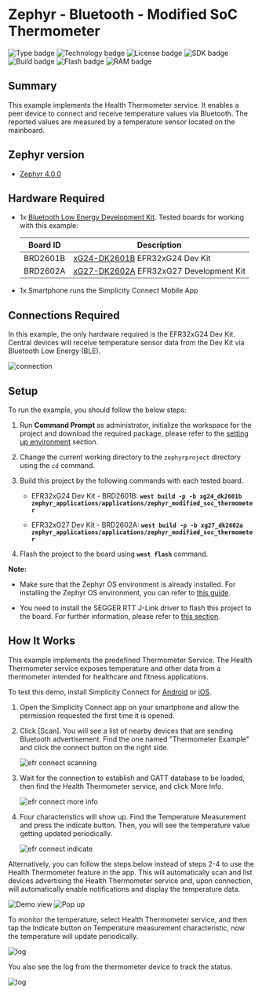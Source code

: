 # Zephyr - Bluetooth - Modified SoC Thermometer #

![Type badge](https://img.shields.io/badge/Type-Virtual%20Application-green)
![Technology badge](https://img.shields.io/badge/Technology-Zephyr-green)
![License badge](https://img.shields.io/badge/License-Zlib-green)
![SDK badge](https://img.shields.io/badge/Zephyr%20version-v4.0.0-green)
![Build badge](https://img.shields.io/badge/Build-passing-green)
![Flash badge](https://img.shields.io/badge/Flash-201.5%20KB-blue)
![RAM badge](https://img.shields.io/badge/RAM-32.75%20KB-blue)
## Summary ##

This example implements the Health Thermometer service. It enables a peer device to connect and receive temperature values via Bluetooth. The reported values are measured by a temperature sensor located on the mainboard.

## Zephyr version ##

- [Zephyr 4.0.0](https://github.com/zephyrproject-rtos/zephyr/tree/v4.0.0)

## Hardware Required ##

- 1x [Bluetooth Low Energy Development Kit](https://www.silabs.com/development-tools/wireless/bluetooth). Tested boards for working with this example:

   | Board ID | Description  |
   | -------- | ------------ |
   | BRD2601B | [xG24-DK2601B](https://www.silabs.com/development-tools/wireless/efr32xg24-dev-kit?tab=overview) EFR32xG24 Dev Kit |
   | BRD2602A | [xG27-DK2602A](https://www.silabs.com/development-tools/wireless/efr32xg27-development-kit?tab=overview) EFR32xG27 Development Kit |

- 1x Smartphone runs the Simplicity Connect Mobile App

## Connections Required ##

In this example, the only hardware required is the EFR32xG24 Dev Kit. Central devices will receive temperature sensor data from the Dev Kit via Bluetooth Low Energy (BLE).

![connection](image/connection.png)

## Setup ##

To run the example, you should follow the below steps:

1. Run **Command Prompt** as administrator, initialize the workspace for the project and download the required package, please refer to the [setting up environment](../../README.md#setting-up-environment) section.

2. Change the current working directory to the `zephyrproject` directory using the `cd` command.

3. Build this project by the following commands with each tested board.

   - EFR32xG24 Dev Kit - BRD2601B: **`west build -p -b xg24_dk2601b zephyr_applications/applications/zephyr_modified_soc_thermometer`**

   - EFR32xG27 Dev Kit - BRD2602A: **`west build -p -b xg27_dk2602a zephyr_applications/applications/zephyr_modified_soc_thermometer`**

4. Flash the project to the board using **`west flash`** command.

**Note:**

- Make sure that the Zephyr OS environment is already installed. For installing the Zephyr OS environment, you can refer to [this guide](../../README.md#setting-up-environment).

- You need to install the SEGGER RTT J-Link driver to flash this project to the board. For further information, please refer to [this section](../../README.md#flash-the-application).

## How It Works ##

This example implements the predefined Thermometer Service. The Health Thermometer service exposes temperature and other data from a thermometer intended for healthcare and fitness applications.

To test this demo, install Simplicity Connect for [Android](https://play.google.com/store/apps/details?id=com.siliconlabs.bledemo&hl=en&gl=US) or [iOS](https://apps.apple.com/us/app/efr-connect-ble-mobile-app/id1030932759).

1. Open the Simplicity Connect app on your smartphone and allow the permission requested the first time it is opened.

2. Click [Scan]. You will see a list of nearby devices that are sending Bluetooth advertisement. Find the one named "Thermometer Example" and click the connect button on the right side.

   ![efr connect scanning](image/scanning.png)

3. Wait for the connection to establish and GATT database to be loaded, then find the Health Thermometer service, and click More Info.

   ![efr connect more info](image/more_info.png)

4. Four characteristics will show up. Find the Temperature Measurement and press the indicate button. Then, you will see the temperature value getting updated periodically.

   ![efr connect indicate](image/indicate.png)

Alternatively, you can follow the steps below instead of steps 2-4 to use the Health Thermometer feature in the app. This will automatically scan and list devices advertising the Health Thermometer service and, upon connection, will automatically enable notifications and display the temperature data.

![Demo view](image/demo_view.png) ![Pop up](image/pop_up.png)

To monitor the temperature, select Health Thermometer service, and then tap the Indicate button on Temperature measurement characteristic, now the temperature will update periodically.

![log](image/display.png)

You also see the log from the thermometer device to track the status.

![log](image/log.png)
